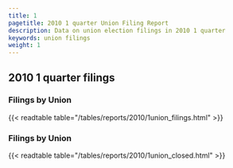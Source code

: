```yaml
---
title: 1
pagetitle: 2010 1 quarter Union Filing Report
description: Data on union election filings in 2010 1 quarter 
keywords: union filings
weight: 1
---
```


## 2010 1 quarter filings

### Filings by Union
{{< readtable table="/tables/reports/2010/1union_filings.html" >}}

### Filings by Union
{{< readtable table="/tables/reports/2010/1union_closed.html" >}}
